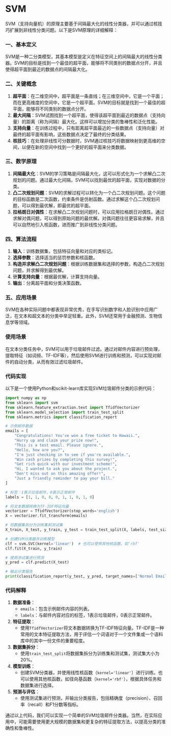 # SVM

SVM（支持向量机）的原理主要基于间隔最大化的线性分类器，并可以通过核技巧扩展到非线性分类问题。以下是SVM原理的详细解释：

### 一、基本定义

SVM是一种二分类模型，其基本模型是定义在特征空间上的间隔最大的线性分类器。SVM的目标是找到一个最佳的超平面，能够将不同类别的数据点分开，并且使得超平面到最近的数据点的间隔最大化。

### 二、关键概念

1. **超平面**：在二维空间中，超平面是一条直线；在三维空间中，它是一个平面；而在更高维度的空间中，它是一个超平面。SVM的目标就是找到一个最佳的超平面，能够将不同类别的数据点分开。
2. **最大间隔**：SVM试图找到一个超平面，使得该超平面到最近的数据点（支持向量）的距离（称为间隔）最大化。这样可以增加分类的鲁棒性和泛化性能。
3. **支持向量**：在训练过程中，只有距离超平面最近的一些数据点（支持向量）对最终的超平面有影响，这些数据点决定了最终的分类结果。
4. **核技巧**：在处理非线性可分数据时，SVM通过核技巧将数据映射到更高维的空间，以便在新的空间中找到一个更好的超平面来分类数据。

### 三、数学原理

1. **间隔最大化**：SVM的学习策略是间隔最大化，这可以形式化为一个求解凸二次规划的问题。通过最大化间隔，SVM可以找到最优的超平面，实现对数据的分类。
2. **凸二次规划问题**：SVM的求解过程可以转化为一个凸二次规划问题。这个问题的目标函数是二次函数，约束条件是仿射函数。通过求解这个凸二次规划问题，可以得到最优解，即最优的超平面。
3. **拉格朗日对偶性**：在求解凸二次规划问题时，可以应用拉格朗日对偶性。通过求解对偶问题，可以得到原始问题的最优解。对偶问题往往更容易求解，并且可以自然地引入核函数，进而推广到非线性分类问题。

### 四、算法流程

1. **输入**：训练数据集，包括特征向量和对应的类标记。
2. **选择参数**：选择适当的惩罚参数和核函数。
3. **构造并求解凸二次规划问题**：根据训练数据集和选择的参数，构造凸二次规划问题，并求解得到最优解。
4. **计算支持向量**：根据最优解，计算支持向量。
5. **输出**：分离超平面和分类决策函数。

### 五、应用场景

SVM在各种实际问题中都表现非常优秀，在手写识别数字和人脸识别中应用广泛，在文本和超文本的分类中举足轻重。此外，SVM还常用于金融预测、生物信息学等领域。

### 使用场景

在文本分类任务中，SVM可以用于垃圾邮件过滤。通过对邮件内容进行预处理，提取特征（如词频、TF-IDF等），然后使用SVM进行训练和预测，可以实现对邮件的自动分类，从而有效过滤垃圾邮件。

### 代码实现

以下是一个使用Python和scikit-learn库实现SVM垃圾邮件分类的示例代码：

```python
import numpy as np
from sklearn import svm
from sklearn.feature_extraction.text import TfidfVectorizer
from sklearn.model_selection import train_test_split
from sklearn.metrics import classification_report

# 示例邮件数据
emails = [
    "Congratulations! You've won a free ticket to Hawaii.",
    "Hurry up and claim your prize now!",
    "This is a test email. Please ignore.",
    "Hello, how are you?",
    "I'm just checking in to see if you're available.",
    "Win cash prizes by completing this survey!",
    "Get rich quick with our investment scheme!",
    "Hi, I wanted to ask you about the project.",
    "Don't miss out on this amazing offer!",
    "Just a friendly reminder to pay your bill."
]

# 标签：1表示垃圾邮件，0表示正常邮件
labels = [1, 1, 0, 0, 0, 1, 1, 0, 1, 0]

# 将文本数据转换为TF-IDF特征向量
vectorizer = TfidfVectorizer(stop_words='english')
X = vectorizer.fit_transform(emails)

# 将数据集拆分为训练集和测试集
X_train, X_test, y_train, y_test = train_test_split(X, labels, test_size=0.2, random_state=42)

# 创建SVM分类器并训练模型
clf = svm.SVC(kernel='linear')  # 也可以使用其他核函数，如'rbf'
clf.fit(X_train, y_train)

# 使用测试集进行预测
y_pred = clf.predict(X_test)

# 输出分类报告
print(classification_report(y_test, y_pred, target_names=['Normal Email', 'Spam Email']))

```

### 代码解释

1. **数据准备**：
    - `emails`：包含示例邮件内容的列表。
    - `labels`：与邮件内容对应的标签，1表示垃圾邮件，0表示正常邮件。
2. **特征提取**：
    - 使用`TfidfVectorizer`将文本数据转换为TF-IDF特征向量。TF-IDF是一种常用的文本特征提取方法，用于评估一个词语对于一个文件集或一个语料库中的其中一份文件的重要程度。
3. **数据集拆分**：
    - 使用`train_test_split`将数据集拆分为训练集和测试集，测试集大小为20%。
4. **模型训练**：
    - 创建SVM分类器，并使用线性核函数（`kernel='linear'`）进行训练。也可以使用其他核函数，如径向基函数（`kernel='rbf'`），根据具体任务和数据集进行选择。
5. **预测与评估**：
    - 使用测试集进行预测，并输出分类报告，包括精确度（precision）、召回率（recall）和F1分数等指标。

通过以上代码，我们可以实现一个简单的SVM垃圾邮件分类器。当然，在实际应用中，可能需要使用更大规模的数据集和更复杂的特征提取方法，以提高分类的准确性和鲁棒性。